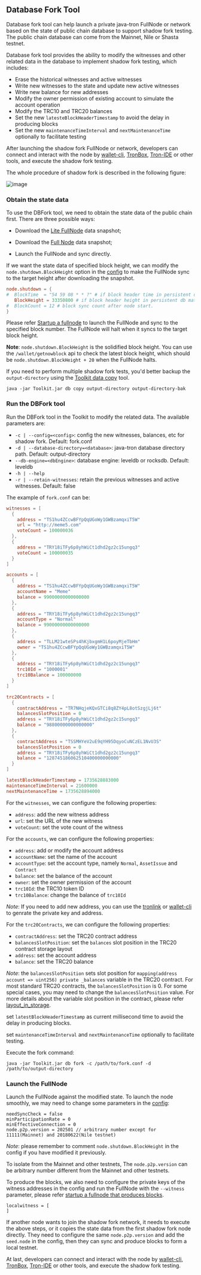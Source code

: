 ## Database Fork Tool
Database fork tool can help launch a private java-tron FullNode or network based on the state of public chain database to support shadow fork testing.
The public chain database can come from the Mainnet, Nile or Shasta testnet.

Database fork tool provides the ability to modify the witnesses and other related data in the database to
implement shadow fork testing, which includes:
- Erase the historical witnesses and active witnesses
- Write new witnesses to the state and update new active witnesses
- Write new balance for new addresses
- Modify the owner permission of existing account to simulate the account operation
- Modify the TRC10 and TRC20 balances
- Set the new `latesteBlockHeaderTimestamp` to avoid the delay in producing blocks
- Set the new `maintenanceTimeInterval` and `nextMaintenanceTime` optionally to facilitate testing

After launching the shadow fork FullNode or network,
developers can connect and interact with the node by [wallet-cli](https://tronprotocol.github.io/documentation-en/clients/wallet-cli/),
[TronBox](https://developers.tron.network/reference/what-is-tronbox), [Tron-IDE](https://developers.tron.network/docs/tron-ide) or other tools, and execute the shadow fork testing.

The whole procedure of shadow fork is described in the following figure:

![image](../../images/shadow-fork.png)

### Obtain the state data
To use the DBFork tool, we need to obtain the state data of the public chain first. There are three possible ways:

- Download the [Lite FullNode](https://tronprotocol.github.io/documentation-en/using_javatron/backup_restore/#lite-fullnode-data-snapshot) data snapshot;

- Download the [Full Node](https://tronprotocol.github.io/documentation-en/using_javatron/backup_restore/#fullnode-data-snapshot) data snapshot;

- Launch the FullNode and sync directly.

If we want the state data of specified block height, we can modify the `node.shutdown.BlockHeight` option in the [config](https://github.com/tronprotocol/tron-deployment/blob/master/main_net_config.conf) to make the FullNode sync to the target height after downloading the snapshot.
```conf
node.shutdown = {
#  BlockTime  = "54 59 08 * * ?" # if block header time in persistent db matched.
   BlockHeight = 33350800 # if block header height in persistent db matched.
#  BlockCount = 12 # block sync count after node start.
}
```

Please refer [Startup a fullnode](https://tronprotocol.github.io/documentation-en/using_javatron/installing_javatron/#startup-a-fullnode) to launch the FullNode and sync to the specified block number. The FullNode will halt when it syncs to the target block height.

**Note**: `node.shutdown.BlockHeight` is the solidified block height. You can use the `/wallet/getnowblock` api to check the latest block height, which should be `node.shutdown.BlockHeight + 20` when the FullNode halts.

If you need to perform multiple shadow fork tests, you'd better backup the `output-directory` using the [Toolkit data copy](https://tronprotocol.github.io/documentation-en/using_javatron/toolkit/#data-copy) tool.
```shell
java -jar Toolkit.jar db copy output-directory output-directory-bak
```


### Run the DBFork tool
Run the DBFork tool in the Toolkit to modify the related data. The available parameters are:
- `-c | --config=<config>`: config the new witnesses, balances, etc for shadow
  fork. Default: fork.conf
- `-d | --database-directory=<database>`: java-tron database directory path. Default: output-directory
-  `--db-engine=<dbEngine>`:
  database engine: leveldb or rocksdb. Default: leveldb
- `-h | --help`
- `-r | --retain-witnesses`: retain the previous witnesses and active witnesses. Default: false

The example of `fork.conf` can be:

```conf
witnesses = [
  {
    address = "TS1hu4ZCcwBFYpQqUGoWy1GWBzamqxiT5W"
    url = "http://meme5.com"
    voteCount = 100000036
  },
  {
    address = "TRY18iTFy6p8yhWiCt1dhd2gz2c15ungq3"
    voteCount = 100000035
  }
]

accounts = [
  {
    address = "TS1hu4ZCcwBFYpQqUGoWy1GWBzamqxiT5W"
    accountName = "Meme"
    balance = 99000000000000000
  },
  {
    address = "TRY18iTFy6p8yhWiCt1dhd2gz2c15ungq3"
    accountType = "Normal"
    balance = 99000000000000000
  },
  {
    address = "TLLM21wteSPs4hKjbxgmH1L6poyMjeTbHm"
    owner = "TS1hu4ZCcwBFYpQqUGoWy1GWBzamqxiT5W"
  },
  {
    address = "TRY18iTFy6p8yhWiCt1dhd2gz2c15ungq3"
    trc10Id = "1000001"
    trc10Balance = 100000000
  }
]

trc20Contracts = [
  {
    contractAddress = "TR7NHqjeKQxGTCi8q8ZY4pL8otSzgjLj6t"
    balancesSlotPosition = 0
    address = "TRY18iTFy6p8yhWiCt1dhd2gz2c15ungq3"
    balance = "98800000000000000"
  },
  {
    contractAddress = "TSSMHYeV2uE9qYH95DqyoCuNCzEL1NvU3S"
    balancesSlotPosition = 0
    address = "TRY18iTFy6p8yhWiCt1dhd2gz2c15ungq3"
    balance = "128745186062510400000000000"
  }
]

latestBlockHeaderTimestamp = 1735628883000
maintenanceTimeInterval = 21600000
nextMaintenanceTime = 1735628894000
```

For the `witnesses`, we can configure the following properties:
- `address`: add the new witness address
- `url`: set the URL of the new witness
- `voteCount`: set the vote count of the witness

For the `accounts`, we can configure the following properties:
- `address`:  add or modify the account address
- `accountName`: set the name of the account
- `accountType`: set the account type, namely `Normal`, `AssetIssue` and `Contract`
- `balance`: set the balance of the account
- `owner`: set the owner permission of the account
- `trc10Id`: the TRC10 token ID
- `trc10Balance`: change the balance of `trc10Id`

*Note*: If you need to add new address, you can use the [tronlink](https://www.tronlink.org/) or [wallet-cli](https://github.com/tronprotocol/wallet-cli?tab=readme-ov-file#account-related-commands) to genrate the private key and address.

For the `trc20Contracts`, we can configure the following properties:
- `contractAddress`: set the TRC20 contract address
- `balancesSlotPosition`: set the `balances` slot position in the TRC20 contract storage layout
- `address`: set the account address
- `balance`: set the TRC20 balance

*Note*: the `balancesSlotPosition` sets slot position for
`mapping(address account => uint256) private _balances` variable in the TRC20 contract.
For most standard TRC20 contracts, the `balancesSlotPosition` is 0. For some special cases,
you may need to change the `balancesSlotPosition` value. For more details about the variable slot position
in the contract, please refer [layout_in_storage](https://docs.soliditylang.org/en/latest/internals/layout_in_storage.html).

set `latestBlockHeaderTimestamp` as current millisecond time to avoid the delay in producing blocks.

set `maintenanceTimeInterval` and `nextMaintenanceTime` optionally to facilitate testing.

Execute the fork command:
```shell script
java -jar Toolkit.jar db fork -c /path/to/fork.conf -d /path/to/output-directory
```

### Launch the FullNode
Launch the FullNode against the modified state. To launch the node smoothly, we may need to change some parameters in the [config](https://github.com/tronprotocol/tron-deployment/blob/master/main_net_config.conf):
```config
needSyncCheck = false
minParticipationRate = 0
minEffectiveConnection = 0
node.p2p.version = 202501 // arbitrary number except for 11111(Mainnet) and 20180622(Nile testnet)
```
*Note*: please remember to comment `node.shutdown.BlockHeight` in the config if you have modified it previously.

To isolate from the Mainnet and other testnets, The `node.p2p.version` can be arbitrary number different from the Mainnet and other testnets.

To produce the blocks, we also need to configure the private keys of the witness addresses in the config and run the FullNode with the `--witness` parameter, please refer [startup a fullnode that produces blocks](https://tronprotocol.github.io/documentation-en/using_javatron/installing_javatron/#startup-a-fullnode-that-produces-blocks).
```config
localwitness = [
]
```

If another node wants to join the shadow fork network, it needs to execute the above steps, or it copies the state data from the first shadow fork node directly. They need to configure the same `node.p2p.version` and add the `seed.node` in the config, then they can sync and produce blocks to form a local testnet.

At last, developers can connect and interact with the node by [wallet-cli](https://tronprotocol.github.io/documentation-en/clients/wallet-cli/),
[TronBox](https://developers.tron.network/reference/what-is-tronbox), [Tron-IDE](https://developers.tron.network/docs/tron-ide) or other tools, and execute the shadow fork testing.
